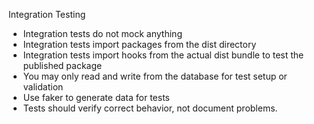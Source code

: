 Integration Testing

- Integration tests do not mock anything
- Integration tests import packages from the dist directory
- Integration tests import hooks from the actual dist bundle to test the published package
- You may only read and write from the database for test setup or validation
- Use faker to generate data for tests
- Tests should verify correct behavior, not document problems.
